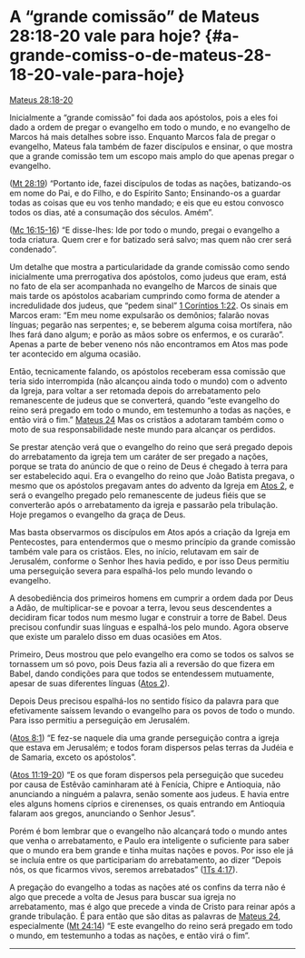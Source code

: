 # A “grande comissão” de Mateus 28:18-20 vale para hoje? {#a-grande-comiss-o-de-mateus-28-18-20-vale-para-hoje}

[Mateus 28:18-20](http://bibliaonline.com.br/acf/mt/28/18-20)

Inicialmente a “grande comissão” foi dada aos apóstolos, pois a eles foi dado a ordem de pregar o evangelho em todo o mundo, e no evangelho de Marcos há mais detalhes sobre isso. Enquanto Marcos fala de pregar o evangelho, Mateus fala também de fazer discípulos e ensinar, o que mostra que a grande comissão tem um escopo mais amplo do que apenas pregar o evangelho.

([Mt 28:19](http://bibliaonline.com.br/acf/mt/28/19)) “Portanto ide, fazei discípulos de todas as nações, batizando-os em nome do Pai, e do Filho, e do Espírito Santo; Ensinando-os a guardar todas as coisas que eu vos tenho mandado; e eis que eu estou convosco todos os dias, até a consumação dos séculos. Amém”.

([Mc 16:15-16](http://bibliaonline.com.br/acf/mc/16/15-16)) “E disse-lhes: Ide por todo o mundo, pregai o evangelho a toda criatura. Quem crer e for batizado será salvo; mas quem não crer será condenado”.

Um detalhe que mostra a particularidade da grande comissão como sendo inicialmente uma prerrogativa dos apóstolos, como judeus que eram, está no fato de ela ser acompanhada no evangelho de Marcos de sinais que mais tarde os apóstolos acabariam cumprindo como forma de atender a incredulidade dos judeus, que “pedem sinal” [1 Coríntios 1:22](http://bibliaonline.com.br/acf/1co/1/22). Os sinais em Marcos eram: “Em meu nome expulsarão os demônios; falarão novas línguas; pegarão nas serpentes; e, se beberem alguma coisa mortífera, não lhes fará dano algum; e porão as mãos sobre os enfermos, e os curarão”. Apenas a parte de beber veneno nós não encontramos em Atos mas pode ter acontecido em alguma ocasião.

Então, tecnicamente falando, os apóstolos receberam essa comissão que teria sido interrompida (não alcançou ainda todo o mundo) com o advento da Igreja, para voltar a ser retomada depois do arrebatamento pelo remanescente de judeus que se converterá, quando “este evangelho do reino será pregado em todo o mundo, em testemunho a todas as nações, e então virá o fim.” [Mateus 24](http://bibliaonline.com.br/acf/mt/24) Mas os cristãos a adotaram também como o moto de sua responsabilidade neste mundo para alcançar os perdidos.

Se prestar atenção verá que o evangelho do reino que será pregado depois do arrebatamento da igreja tem um caráter de ser pregado a nações, porque se trata do anúncio de que o reino de Deus é chegado à terra para ser estabelecido aqui. Era o evangelho do reino que João Batista pregava, o mesmo que os apóstolos pregavam antes do advento da Igreja em [Atos 2](http://bibliaonline.com.br/acf/atos/2), e será o evangelho pregado pelo remanescente de judeus fiéis que se converterão após o arrebatamento da igreja e passarão pela tribulação. Hoje pregamos o evangelho da graça de Deus.

Mas basta observarmos os discípulos em Atos após a criação da Igreja em Pentecostes, para entendermos que o mesmo princípio da grande comissão também vale para os cristãos. Eles, no início, relutavam em sair de Jerusalém, conforme o Senhor lhes havia pedido, e por isso Deus permitiu uma perseguição severa para espalhá-los pelo mundo levando o evangelho.

A desobediência dos primeiros homens em cumprir a ordem dada por Deus a Adão, de multiplicar-se e povoar a terra, levou seus descendentes a decidiram ficar todos num mesmo lugar e construir a torre de Babel. Deus precisou confundir suas línguas e espalhá-los pelo mundo. Agora observe que existe um paralelo disso em duas ocasiões em Atos.

Primeiro, Deus mostrou que pelo evangelho era como se todos os salvos se tornassem um só povo, pois Deus fazia ali a reversão do que fizera em Babel, dando condições para que todos se entendessem mutuamente, apesar de suas diferentes línguas ([Atos 2](http://bibliaonline.com.br/acf/atos/2)).

Depois Deus precisou espalhá-los no sentido físico da palavra para que efetivamente saíssem levando o evangelho para os povos de todo o mundo. Para isso permitiu a perseguição em Jerusalém.

([Atos 8:1](http://bibliaonline.com.br/acf/atos/8/1)) “E fez-se naquele dia uma grande perseguição contra a igreja que estava em Jerusalém; e todos foram dispersos pelas terras da Judéia e de Samaria, exceto os apóstolos”.

([Atos 11:19-20](http://bibliaonline.com.br/acf/atos/11/19-20)) “E os que foram dispersos pela perseguição que sucedeu por causa de Estêvão caminharam até à Fenícia, Chipre e Antioquia, não anunciando a ninguém a palavra, senão somente aos judeus. E havia entre eles alguns homens cíprios e cirenenses, os quais entrando em Antioquia falaram aos gregos, anunciando o Senhor Jesus”.

Porém é bom lembrar que o evangelho não alcançará todo o mundo antes que venha o arrebatamento, e Paulo era inteligente o suficiente para saber que o mundo era bem grande e tinha muitas nações e povos. Por isso ele já se incluía entre os que participariam do arrebatamento, ao dizer “Depois nós, os que ficarmos vivos, seremos arrebatados” ([1Ts 4:17](http://bibliaonline.com.br/acf/1ts/4/17)).

A pregação do evangelho a todas as nações até os confins da terra não é algo que precede a volta de Jesus para buscar sua igreja no arrebatamento, mas é algo que precede a vinda de Cristo para reinar após a grande tribulação. É para então que são ditas as palavras de [Mateus 24](http://bibliaonline.com.br/acf/mt/24), especialmente ([Mt 24:14](http://bibliaonline.com.br/acf/mt/24/14)) “E este evangelho do reino será pregado em todo o mundo, em testemunho a todas as nações, e então virá o fim”.

*****